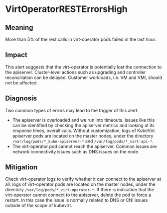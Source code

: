 # VirtOperatorRESTErrorsHigh 

## Meaning

More than 5% of the rest calls in virt-operator pods failed in the last hour. 

## Impact

This alert suggests that the virt-operator is potentially lost the connection to the apiserver. Cluster-level actions such as upgrading and controller reconciliation can be delayed. Customer workloads, i.e. VM and VMI, should not be affected.

## Diagnosis

Two common types of errors may lead to the trigger of this alert:
- The apiserver is overloaded and we run into timeouts. Issues like this can be identified by checking the apiserver metrics and looking at its response times, overall calls. Without customization, logs of KubeVirt apiserver pods are located on the master nodes, under the directory `/var/log/pods/*_kube-apiserver-*` and `/var/log/pods/*_virt-api-*`.
- The virt-operator pod cannot reach the apiserver. Common issues are network connectivity issues such as DNS issues on the node.

## Mitigation

Check virt-operator logs to verify whether it can connect to the apiserver at all. logs of virt-operator pods are located on the master nodes, under the directory `/var/log/pods/*_virt-operator-*`. If there is indication that the virt-operator cannot connect to the apiserver, delete the pod to force a restart. In this case the issue is normally related to DNS or CNI issues outside of the scope of kubevirt.

